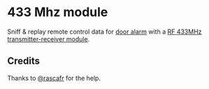 # 433 Mhz module

Sniff & replay remote control data for [door alarm](https://www.amazon.fr/dp/B01LW2SHY7) with a [RF 433MHz transmitter-receiver module](https://www.instructables.com/RF-315433-MHz-Transmitter-receiver-Module-and-Ardu/).

## Credits

Thanks to [@rascafr](https://github.com/rascafr/hackrf-tips-n-tricks) for the help.
